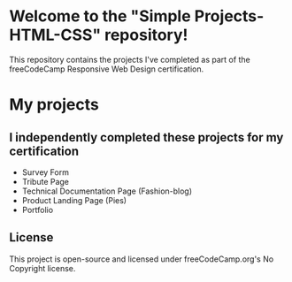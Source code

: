 # Welcome to the "Simple Projects-HTML-CSS" repository! 
This repository contains the projects I've completed as part of the freeCodeCamp Responsive Web Design certification.


# My projects

## I independently completed these projects for my certification

* Survey Form
* Tribute Page
* Technical Documentation Page (Fashion-blog)
* Product Landing Page (Pies)
* Portfolio

## License
This project is open-source and licensed under freeCodeCamp.org's No Copyright license.
